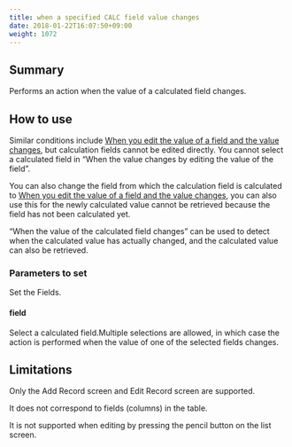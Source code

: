 ```yaml
---
title: when a specified CALC field value changes
date: 2018-01-22T16:07:50+09:00
weight: 1072
---
```

## Summary

Performs an action when the value of a calculated field changes.

## How to use

Similar conditions include [When you edit the value of a field and the value changes](../when_field_change), but calculation fields cannot be edited directly. You cannot select a calculated field in “When the value changes by editing the value of the field”.

You can also change the field from which the calculation field is calculated to [When you edit the value of a field and the value changes](../when_field_change), you can also use this for the newly calculated value cannot be retrieved because the field has not been calculated yet.

“When the value of the calculated field changes” can be used to detect when the calculated value has actually changed, and the calculated value can also be retrieved.

### Parameters to set

Set the Fields.

#### field

Select a calculated field.Multiple selections are allowed, in which case the action is performed when the value of one of the selected fields changes.

## Limitations

Only the Add Record screen and Edit Record screen are supported.

It does not correspond to fields (columns) in the table.

It is not supported when editing by pressing the pencil button on the list screen.
